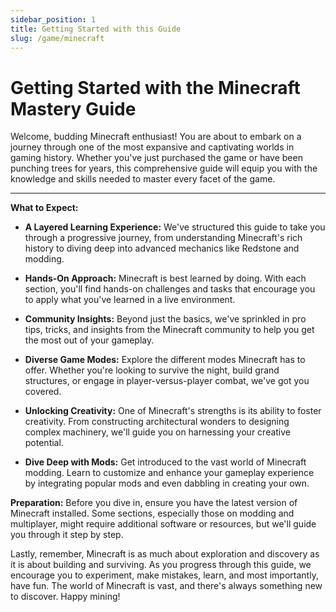 ```yaml
---
sidebar_position: 1
title: Getting Started with this Guide
slug: /game/minecraft
---
```


# Getting Started with the Minecraft Mastery Guide

Welcome, budding Minecraft enthusiast! You are about to embark on a journey through one of the most expansive and captivating worlds in gaming history. Whether you've just purchased the game or have been punching trees for years, this comprehensive guide will equip you with the knowledge and skills needed to master every facet of the game.

---

**What to Expect:**
- **A Layered Learning Experience:** We've structured this guide to take you through a progressive journey, from understanding Minecraft's rich history to diving deep into advanced mechanics like Redstone and modding.

- **Hands-On Approach:** Minecraft is best learned by doing. With each section, you'll find hands-on challenges and tasks that encourage you to apply what you've learned in a live environment.

- **Community Insights:** Beyond just the basics, we've sprinkled in pro tips, tricks, and insights from the Minecraft community to help you get the most out of your gameplay.

- **Diverse Game Modes:** Explore the different modes Minecraft has to offer. Whether you're looking to survive the night, build grand structures, or engage in player-versus-player combat, we've got you covered.

- **Unlocking Creativity:** One of Minecraft's strengths is its ability to foster creativity. From constructing architectural wonders to designing complex machinery, we'll guide you on harnessing your creative potential.

- **Dive Deep with Mods:** Get introduced to the vast world of Minecraft modding. Learn to customize and enhance your gameplay experience by integrating popular mods and even dabbling in creating your own.

**Preparation:**
Before you dive in, ensure you have the latest version of Minecraft installed. Some sections, especially those on modding and multiplayer, might require additional software or resources, but we'll guide you through it step by step.

Lastly, remember, Minecraft is as much about exploration and discovery as it is about building and surviving. As you progress through this guide, we encourage you to experiment, make mistakes, learn, and most importantly, have fun. The world of Minecraft is vast, and there's always something new to discover. Happy mining!


